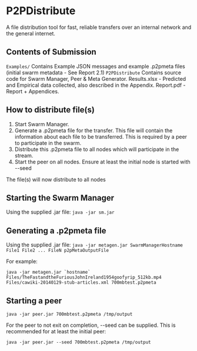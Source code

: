 P2PDistribute
=============
A file distribution tool for fast, reliable transfers over an internal network and the general internet.

Contents of Submission
----------------------
`Examples/` Contains Example JSON messages and example .p2pmeta files (initial swarm metadata - See Report 2.1)
`P2PDistribute` Contains source code for Swarm Manager, Peer & Meta Generator.
Results.xlsx - Predicted and Empirical data collected, also described in the Appendix.
Report.pdf - Report + Appendices.

How to distribute file(s)
-------------------------

1. Start Swarm Manager.
2. Generate a .p2pmeta file for the transfer. This file will contain the information about each file to be transferred. This is required by a peer to participate in the swarm.
3. Distribute this .p2pmeta file to all nodes which will participate in the stream.
4. Start the peer on all nodes. Ensure at least the initial node is started with --seed

The file(s) will now distribute to all nodes

Starting the Swarm Manager
--------------------------

Using the supplied .jar file:
`java -jar sm.jar`

Generating a .p2pmeta file
--------------------------

Using the supplied .jar file:
`java -jar metagen.jar SwarmManagerHostname File1 File2 ... FileN p2pMetaOutputFile`

For example:

``java -jar metagen.jar `hostname` Files/TheFastandtheFuriousJohnIreland1954goofyrip_512kb.mp4 Files/cawiki-20140129-stub-articles.xml 700mbtest.p2pmeta``

Starting a peer
---------------

`java -jar peer.jar 700mbtest.p2pmeta /tmp/output`

For the peer to not exit on completion, --seed can be supplied. This is recommended for at least the initial peer:

`java -jar peer.jar --seed 700mbtest.p2pmeta /tmp/output`
